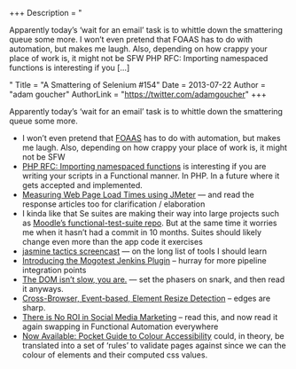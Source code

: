 +++
Description = "<p>Apparently today’s ‘wait for an email’ task is to whittle down the smattering queue some more. I won’t even pretend that FOAAS has to do with automation, but makes me laugh. Also, depending on how crappy your place of work is, it might not be SFW PHP RFC: Importing namespaced functions is interesting if you […]</p>"
Title = "A Smattering of Selenium #154"
Date = 2013-07-22
Author = "adam goucher"
AuthorLink = "https://twitter.com/adamgoucher"
+++

<p>Apparently today&#8217;s &#8216;wait for an email&#8217; task is to whittle down the smattering queue some more.</p>
<ul>
<li>I won&#8217;t even pretend that <a href="http://foaas.com/">FOAAS</a> has to do with automation, but makes me laugh. Also, depending on how crappy your place of work is, it might not be SFW</li>
<li><a href="https://wiki.php.net/rfc/use_function">PHP RFC: Importing namespaced functions</a> is interesting if you are writing your scripts in a Functional manner. In PHP. In a future where it gets accepted and implemented.</li>
<li><a href="http://www.webperformance.com/load-testing/blog/2013/05/measuring-web-page-load-times-using-jmeter/">Measuring Web Page Load Times using JMeter</a> &#8212; and read the response articles too for clarification / elaboration</li>
<li>I kinda like that Se suites are making their way into large projects such as <a href="https://github.com/moodlehq/functional-test-suite">Moodle&#8217;s functional-test-suite repo</a>. But at the same time it worries me when it hasn&#8217;t had a commit in 10 months. Suites should likely change even more than the app code it exercises</li>
<li><a href="http://searls.testdouble.com/posts/2013-03-21-jasmine-tactics-screencast.html">jasmine tactics screencast</a> &#8212; on the long list of tools I should learn</li>
<li><a href="http://blog.mogotest.com/2013/03/25/introducing-the-mogotest-jenkins-plugin/">Introducing the Mogotest Jenkins Plugin</a> &#8211; hurray for more pipeline integration points</li>
<li><a href="http://blog.korynunn.com/javascript/the-dom-isnt-slow-you-are/">The DOM isn’t slow, you are.</a> &#8212; set the phasers on snark, and then read it anyways.</li>
<li><a href="http://www.backalleycoder.com/2013/03/18/cross-browser-event-based-element-resize-detection/">Cross-Browser, Event-based, Element Resize Detection</a> &#8211; edges are sharp.</li>
<li><a href="http://www.copyblogger.com/social-media-marketing-roi/">There is No ROI in Social Media Marketing</a> &#8211; read this, and now read it again swapping in Functional Automation everywhere</li>
<li><a href="http://hellogeri.com/blog/view/now_available_pocket_guide_to_colour_accessibility">Now Available: Pocket Guide to Colour Accessibility</a> could, in theory, be translated into a set of &#8216;rules&#8217; to validate pages against since we can the colour of elements and their computed css values.</li>
</ul>


